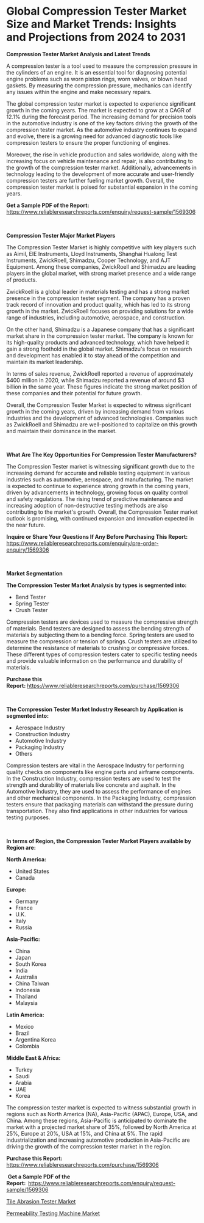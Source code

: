 <p><h1>Global Compression Tester Market Size and Market Trends: Insights and Projections from 2024 to 2031</h1></p><p><strong>Compression Tester Market Analysis and Latest Trends</strong></p>
<p><p>A compression tester is a tool used to measure the compression pressure in the cylinders of an engine. It is an essential tool for diagnosing potential engine problems such as worn piston rings, worn valves, or blown head gaskets. By measuring the compression pressure, mechanics can identify any issues within the engine and make necessary repairs.</p><p>The global compression tester market is expected to experience significant growth in the coming years. The market is expected to grow at a CAGR of 12.1% during the forecast period. The increasing demand for precision tools in the automotive industry is one of the key factors driving the growth of the compression tester market. As the automotive industry continues to expand and evolve, there is a growing need for advanced diagnostic tools like compression testers to ensure the proper functioning of engines.</p><p>Moreover, the rise in vehicle production and sales worldwide, along with the increasing focus on vehicle maintenance and repair, is also contributing to the growth of the compression tester market. Additionally, advancements in technology leading to the development of more accurate and user-friendly compression testers are further fueling market growth. Overall, the compression tester market is poised for substantial expansion in the coming years.</p></p>
<p><strong>Get a Sample PDF of the Report:&nbsp;</strong> <a href="https://www.reliableresearchreports.com/enquiry/request-sample/1569306">https://www.reliableresearchreports.com/enquiry/request-sample/1569306</a></p>
<p>&nbsp;</p>
<p><strong>Compression Tester Major Market Players</strong></p>
<p><p>The Compression Tester Market is highly competitive with key players such as Aimil, EIE Instruments, Lloyd Instruments, Shanghai Hualong Test Instruments, ZwickRoell, Shimadzu, Cooper Technology, and AJT Equipment. Among these companies, ZwickRoell and Shimadzu are leading players in the global market, with strong market presence and a wide range of products.</p><p>ZwickRoell is a global leader in materials testing and has a strong market presence in the compression tester segment. The company has a proven track record of innovation and product quality, which has led to its strong growth in the market. ZwickRoell focuses on providing solutions for a wide range of industries, including automotive, aerospace, and construction.</p><p>On the other hand, Shimadzu is a Japanese company that has a significant market share in the compression tester market. The company is known for its high-quality products and advanced technology, which have helped it gain a strong foothold in the global market. Shimadzu's focus on research and development has enabled it to stay ahead of the competition and maintain its market leadership.</p><p>In terms of sales revenue, ZwickRoell reported a revenue of approximately $400 million in 2020, while Shimadzu reported a revenue of around $3 billion in the same year. These figures indicate the strong market position of these companies and their potential for future growth.</p><p>Overall, the Compression Tester Market is expected to witness significant growth in the coming years, driven by increasing demand from various industries and the development of advanced technologies. Companies such as ZwickRoell and Shimadzu are well-positioned to capitalize on this growth and maintain their dominance in the market.</p></p>
<p>&nbsp;</p>
<p><strong>What Are The Key Opportunities For Compression Tester Manufacturers?</strong></p>
<p><p>The Compression Tester market is witnessing significant growth due to the increasing demand for accurate and reliable testing equipment in various industries such as automotive, aerospace, and manufacturing. The market is expected to continue to experience strong growth in the coming years, driven by advancements in technology, growing focus on quality control and safety regulations. The rising trend of predictive maintenance and increasing adoption of non-destructive testing methods are also contributing to the market's growth. Overall, the Compression Tester market outlook is promising, with continued expansion and innovation expected in the near future.</p></p>
<p><strong>Inquire or Share Your Questions If Any Before Purchasing This Report:</strong> <a href="https://www.reliableresearchreports.com/enquiry/pre-order-enquiry/1569306">https://www.reliableresearchreports.com/enquiry/pre-order-enquiry/1569306</a></p>
<p>&nbsp;</p>
<p><strong>Market Segmentation</strong></p>
<p><strong>The Compression Tester Market Analysis by types is segmented into:</strong></p>
<p><ul><li>Bend Tester</li><li>Spring Tester</li><li>Crush Tester</li></ul></p>
<p><p>Compression testers are devices used to measure the compressive strength of materials. Bend testers are designed to assess the bending strength of materials by subjecting them to a bending force. Spring testers are used to measure the compression or tension of springs. Crush testers are utilized to determine the resistance of materials to crushing or compressive forces. These different types of compression testers cater to specific testing needs and provide valuable information on the performance and durability of materials.</p></p>
<p><strong>Purchase this Report:&nbsp;</strong><a href="https://www.reliableresearchreports.com/purchase/1569306">https://www.reliableresearchreports.com/purchase/1569306</a></p>
<p>&nbsp;</p>
<p><strong>The Compression Tester Market Industry Research by Application is segmented into:</strong></p>
<p><ul><li>Aerospace Industry</li><li>Construction Industry</li><li>Automotive Industry</li><li>Packaging Industry</li><li>Others</li></ul></p>
<p><p>Compression testers are vital in the Aerospace Industry for performing quality checks on components like engine parts and airframe components. In the Construction Industry, compression testers are used to test the strength and durability of materials like concrete and asphalt. In the Automotive Industry, they are used to assess the performance of engines and other mechanical components. In the Packaging Industry, compression testers ensure that packaging materials can withstand the pressure during transportation. They also find applications in other industries for various testing purposes.</p></p>
<p>&nbsp;</p>
<p><strong>In terms of Region, the Compression Tester Market Players available by Region are:</strong></p>
<p>
    <p> <strong> North America: </strong>
        <ul>
            <li>United States</li>
            <li>Canada</li>
        </ul>
        </p> 
    <p> <strong> Europe: </strong>
        <ul>
            <li>Germany</li>
            <li>France</li>
            <li>U.K.</li>
            <li>Italy</li>
            <li>Russia</li>
        </ul>
        </p> 
    <p> <strong> Asia-Pacific: </strong>
        <ul>
            <li>China</li>
            <li>Japan</li>
            <li>South Korea</li>
            <li>India</li>
            <li>Australia</li>
            <li>China Taiwan</li>
            <li>Indonesia</li>
            <li>Thailand</li>
            <li>Malaysia</li>
        </ul>
        </p> 
    <p> <strong> Latin America: </strong>
        <ul>
            <li>Mexico</li>
            <li>Brazil</li>
            <li>Argentina Korea</li>
            <li>Colombia</li>
        </ul>
        </p> 
    <p> <strong> Middle East & Africa: </strong>
        <ul>
            <li>Turkey</li>
            <li>Saudi</li>
            <li>Arabia</li>
            <li>UAE</li>
            <li>Korea</li>
        </ul>
    </p>
    </p>
<p><p>The compression tester market is expected to witness substantial growth in regions such as North America (NA), Asia-Pacific (APAC), Europe, USA, and China. Among these regions, Asia-Pacific is anticipated to dominate the market with a projected market share of 35%, followed by North America at 25%, Europe at 20%, USA at 15%, and China at 5%. The rapid industrialization and increasing automotive production in Asia-Pacific are driving the growth of the compression tester market in the region.</p></p>
<p><strong>Purchase this Report: </strong><a href="https://www.reliableresearchreports.com/purchase/1569306">https://www.reliableresearchreports.com/purchase/1569306</a></p>
<p>&nbsp;<strong>Get a Sample PDF of the Report:&nbsp;&nbsp;</strong><a href="https://www.reliableresearchreports.com/enquiry/request-sample/1569306">https://www.reliableresearchreports.com/enquiry/request-sample/1569306</a></p>
<p><strong></strong></p>
<p><p><a href="https://github.com/ruddyyedelwadw/Market-Research-Report-List-1/blob/main/tile-abrasion-tester-market.md">Tile Abrasion Tester Market</a></p><p><a href="https://github.com/jaidynmorantestelletmjzya/Market-Research-Report-List-1/blob/main/permeability-testing-machine-market.md">Permeability Testing Machine Market</a></p></p>